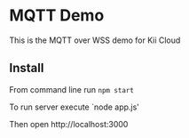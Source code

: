 # MQTT Demo

This is the MQTT over WSS demo for Kii Cloud

## Install

From command line run `npm start`

To run server execute `node app.js'

Then open http://localhost:3000